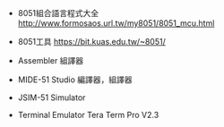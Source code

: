 - 8051組合語言程式大全 
http://www.formosaos.url.tw/my8051/8051_mcu.html

- 8051工具 https://bit.kuas.edu.tw/~8051/
- Assembler 組譯器
- MIDE-51 Studio 編譯器，組譯器
- JSIM-51 Simulator
- Terminal Emulator Tera Term Pro V2.3